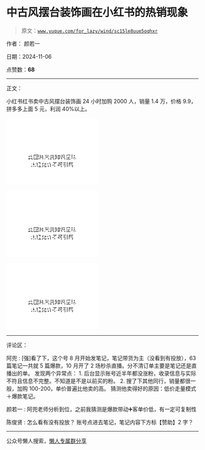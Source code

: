 # 中古风摆台装饰画在小红书的热销现象

> 原文：[`www.yuque.com/for_lazy/wind/sc15le8uue5oqhxr`](https://www.yuque.com/for_lazy/wind/sc15le8uue5oqhxr)

作者： 颜若一

日期：2024-11-06

点赞数：**68**

* * *

正文：

小红书红书卖中古风摆台装饰画 24 小时加购 2000 人，销量 1.4 万，价格 9.9，拼多多上面 5 元，利润 40%以上。

![](img/df6f41c9759fc301a8e2a41b0c4e6951.png "None")

![](img/b4cfacdb6fbbff49d155dd01c24bd4fc.png "None")

![](img/758191dc433cc9cb90a5818a988b94a7.png "None")

* * *

评论区：

阿兜 : [强]看了下，这个号 8 月开始发笔记，笔记带货为主（没看到有投放），63 篇笔记一共就 5 篇爆款，10 月开了 2 场秒杀直播。分不清订单主要是笔记还是直播出的单。
发现两个异常点： 1. 后台显示账号近半年都没涨粉，收录信息与实际不符且信息不完整。不知道是不是以前买的粉。 2. 搜了下其他同行，销量都很一般，加购 100-200，单价普遍比他卖的高。 猜测他卖得好的原因：低价走量模式＋爆款笔记。

颜若一 : 阿兜老师分析到位，之前我猜测是爆款带动➕客单价低，有一定可复制性

陈俊贤 : 怎么看有没有投放？ 账号点进去笔记，笔记内容下方标【赞助】2 字？

* * *

公众号懒人搜索，[懒人专属群分享](https://lazybook.fun/#/blog/group)